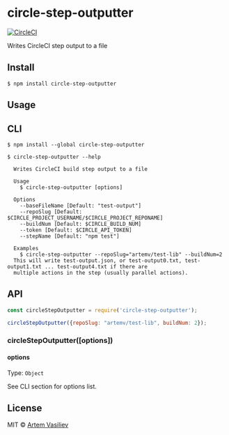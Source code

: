 # circle-step-outputter 
[![CircleCI](https://circleci.com/gh/artemv/circleci-step-outputter.svg?style=svg)](https://circleci.com/gh/artemv/circleci-step-outputter)

Writes CircleCI step output to a file


## Install

```
$ npm install circle-step-outputter
```


## Usage

## CLI

```
$ npm install --global circle-step-outputter
```

```
$ circle-step-outputter --help

  Writes CircleCI build step output to a file

  Usage
    $ circle-step-outputter [options]

  Options
    --baseFileName [Default: "test-output"]
    --repoSlug [Default: $CIRCLE_PROJECT_USERNAME/$CIRCLE_PROJECT_REPONAME]
    --buildNum [Default: $CIRCLE_BUILD_NUM]
    --token [Default: $CIRCLE_API_TOKEN]
    --stepName [Default: "npm test"]

  Examples
    $ circle-step-outputter --repoSlug="artemv/test-lib" --buildNum=2
  This will write test-output.json, or test-output0.txt, test-output1.txt ... test-output4.txt if there are
  multiple actions in the step (usually parallel actions).
```

## API

```js
const circleStepOutputter = require('circle-step-outputter');

circleStepOutputter({repoSlug: "artemv/test-lib", buildNum: 2});
```

### circleStepOutputter([options])

#### options

Type: `Object`

See CLI section for options list.

## License

MIT © [Artem Vasiliev](https://github.com/artemv)
